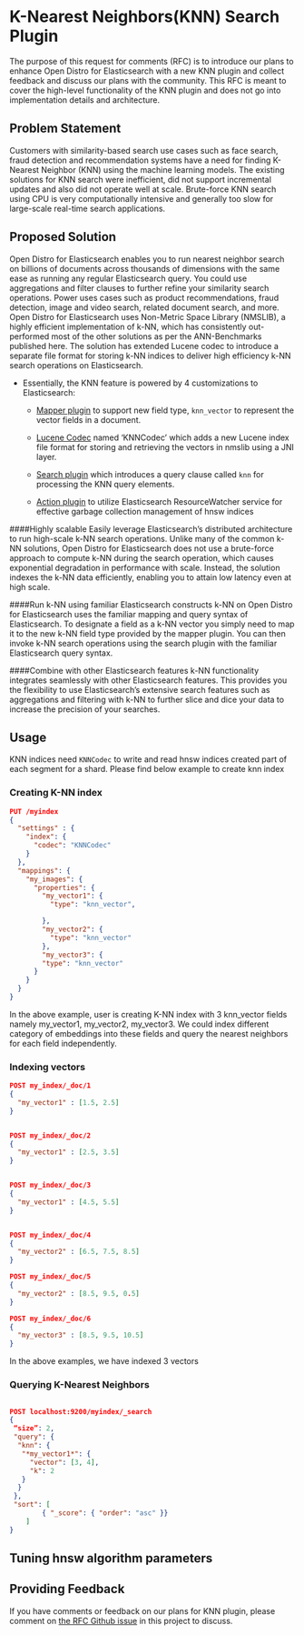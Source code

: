 # K-Nearest Neighbors(KNN) Search Plugin

The purpose of this request for comments (RFC) is to introduce our plans to enhance Open Distro for Elasticsearch with a new KNN plugin and collect feedback and discuss our plans with the community. This RFC is meant to cover the high-level functionality of the KNN plugin and does not go into implementation details and architecture.

## Problem Statement
Customers with similarity-based search use cases such as face search, fraud detection and recommendation systems have a need for finding K-Nearest Neighbor (KNN) using the machine learning models. The existing solutions for KNN search were inefficient, did not support incremental updates and also did not operate well at scale. Brute-force KNN search using CPU is very computationally intensive and generally too slow for large-scale real-time search applications.

## Proposed Solution

Open Distro for Elasticsearch enables you to run nearest neighbor search on billions of documents across thousands of dimensions with the same ease as running any regular Elasticsearch query. You could use aggregations and filter clauses to further refine your similarity search operations. Power uses cases such as product recommendations, fraud detection, image and video search, related document search, and more.
Open Distro for Elasticsearch uses Non-Metric Space Library (NMSLIB), a highly efficient implementation of k-NN, which has consistently out-performed most of the other solutions as per the ANN-Benchmarks published here. The solution has extended Lucene codec to introduce a separate file format for storing k-NN indices to deliver high efficiency k-NN search operations on Elasticsearch.

* Essentially, the KNN feature is powered by 4 customizations to Elasticsearch:
    * [Mapper plugin](https://www.elastic.co/guide/en/elasticsearch/plugins/current/mapper.html) to support new field type, ```knn_vector``` to represent the vector fields in a document.

    * [Lucene Codec](https://www.elastic.co/blog/what-is-an-apache-lucene-codec) named ‘KNNCodec’ which adds a new Lucene index file format for storing and retrieving the vectors in nmslib using a JNI layer.

    * [Search plugin](https://static.javadoc.io/org.elasticsearch/elasticsearch/7.1.1/org/elasticsearch/plugins/SearchPlugin.html) which introduces a query clause called ```knn``` for processing the KNN query elements.

    * [Action plugin](https://static.javadoc.io/org.elasticsearch/elasticsearch/7.1.1/org/elasticsearch/plugins/ActionPlugin.html) to utilize Elasticsearch ResourceWatcher service for effective garbage collection management of hnsw indices

####Highly scalable
Easily leverage Elasticsearch’s distributed architecture to run high-scale k-NN search operations.  Unlike many of the common k-NN solutions, Open Distro for Elasticsearch does not use a brute-force approach to compute k-NN during the search operation, which causes exponential degradation in performance with scale. Instead, the solution indexes the k-NN data efficiently, enabling you to attain low latency even at high scale.

####Run k-NN using familiar Elasticsearch constructs
k-NN on Open Distro for Elasticsearch uses the familiar mapping and query syntax of Elasticsearch. To designate a field as a k-NN vector you simply need to map it to the new k-NN field type provided by the mapper plugin. You can then invoke k-NN search operations using the search plugin with the familiar Elasticsearch query syntax.

####Combine with other Elasticsearch features
k-NN functionality integrates seamlessly with other Elasticsearch features. This provides you the flexibility to use Elasticsearch’s extensive search features such as aggregations and filtering with k-NN to further slice and dice your data to increase the precision of your searches.

## Usage
KNN indices need ```KNNCodec``` to write and read hnsw indices created part of each segment for a shard. Please find below example to create knn index

### Creating K-NN index
``` JSON
PUT /myindex
{
  "settings" : {
    "index": {
      "codec": "KNNCodec"
    }
  },
  "mappings": {
    "my_images": {
      "properties": {
        "my_vector1": {
          "type": "knn_vector",

        },
        "my_vector2": {
          "type": "knn_vector"
        },
        "my_vector3": {
        "type": "knn_vector"
      }
    }
  }
}

```

In the above example, user is creating K-NN index with 3 knn_vector fields namely my_vector1, my_vector2, my_vector3. We could index different
category of embeddings into these fields and query the nearest neighbors for each field independently.

### Indexing vectors
``` JSON
POST my_index/_doc/1
{
  "my_vector1" : [1.5, 2.5]
}


POST my_index/_doc/2
{
  "my_vector1" : [2.5, 3.5]
}


POST my_index/_doc/3
{
  "my_vector1" : [4.5, 5.5]
}


POST my_index/_doc/4
{
  "my_vector2" : [6.5, 7.5, 8.5]
}

POST my_index/_doc/5
{
  "my_vector2" : [8.5, 9.5, 0.5]
}

POST my_index/_doc/6
{
  "my_vector3" : [8.5, 9.5, 10.5]
}

```

In the above examples, we have indexed 3 vectors

### Querying K-Nearest Neighbors

``` JSON

POST localhost:9200/myindex/_search
{
 “size”: 2,
 "query": {
  "knn": {
   "*my_vector1*": {
     "vector": [3, 4],
     "k": 2
   }
  }
 },
 "sort": [
        { "_score": { "order": "asc" }}
    ]
}
```

## Tuning hnsw algorithm parameters


## Providing Feedback

If you have comments or feedback on our plans for KNN plugin, please comment on [the RFC Github issue](../../issues/1) in this project to discuss.